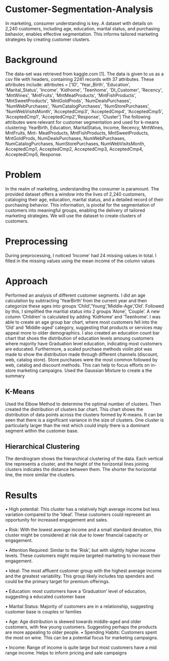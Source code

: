 # Customer-Segmentation-Analysis
In marketing, consumer understanding is key. A dataset with details on 2,240 customers, including age, education, marital status, and purchasing behavior, enables effective segmentation. This informs tailored marketing strategies by creating customer clusters.

# Background
The data-set was retrieved from kaggle.com [1]. The data is given to us as a csv file with
headers, containing 2241 records with 37 attributes. These attributes include:
attributes = ['ID', 'Year_Birth', 'Education', 'Marital_Status', 'Income', 'Kidhome',
'Teenhome', 'Dt_Customer', 'Recency',
'MntWines', 'MntFruits', 'MntMeatProducts',
'MntFishProducts', 'MntSweetProducts', 'MntGoldProds', 'NumDealsPurchases',
'NumWebPurchases', 'NumCatalogPurchases', 'NumStorePurchases', 'NumWebVisitsMonth',
'AcceptedCmp3', 'AcceptedCmp4', 'AcceptedCmp5',
'AcceptedCmp1', 'AcceptedCmp2','Response', 'Cluster']
The following attributes were relevant for customer segmentation and used for k-means clustering:
YearBirth, Education, MaritalStatus, Income, Recency, MntWines, MntFruits, Mnt-
MeatProducts, MntFishProducts, MntSweetProducts, MntGoldProds, NumDealsPurchases,
NumWebPurchases, NumCatalogPurchases, NumStorePurchases, NumWebVisitsMonth, AcceptedCmp1,
AcceptedCmp2, AcceptedCmp3, AcceptedCmp4, AcceptedCmp5, Response.

# Problem 
In the realm of marketing, understanding the consumer is paramount. The provided dataset
offers a window into the lives of 2,240 customers, cataloging their age, education, marital
status, and a detailed record of their purchasing behavior. This information, is pivotal
for the segmentation of customers into meaningful groups, enabling the delivery of tailored
marketing strategies. We will use the dataset to create clusters of customers.

# Preprocessing 
During preprocessing, I noticed ’Income’ had 24 missing values in total. I filled in the
missing values using the mean income of the column values

# Approach 
Performed an analysis of different customer segments. I did an age calculation
by subtracting ’YearBirth’ from the current year and then categorize these ages into groups
’Child’,’Young’,’Middle-Age’,’Old’. Followed by this, I simplified the maritial status into
2 groups ’Alone’, ’Couple’. A new column ’Children’ is calculated by adding ’KidHome’
and ’Teenhome’. I was able to create an age group bar chart, where most customers fell
into the ’Old’ and ’Middle-aged’ category, suggesting that products or services may appeal
more to older demographics. I also created an education count bar chart that shoes the
distribution of education levels amoung customers where majority have Graduation level
education, indicating most customers are educated. Furthermore, a scaled purchase
methods violin plot was made to show the distribution made through different channels
(discount, web, catalog store). Store purchases were the most common followed by
web, catalog and discount methods. This can help to focus efforts on in-store marketing
campaigns. Used the Gaussian Mixture to create a the summary

## K-Means
Used the Elbow Method to determine the optimal number of clusters. Then created the
distribution of clusters bar chart. This chart shows the distribution of data points across
the clusters formed by K-means. It can be seen that there is a significant variance in the
size of clusters. One cluster is particularly larger than the rest which could imply there is a
dominant segment within the customer base. 

## Hierarchical Clustering
The dendrogram shows the hierarchical clustering of the data. Each vertical line
represents a cluster, and the height of the horizontal lines joining clusters indicates the
distance between them. The shorter the horizontal line, the more similar the clusters.

# Results
• High potential: This cluster has a relatively high average income but less variation
compared to the ’Ideal’. These customers could represent an opportunity for increased
engagement and sales. 

• Risk: With the lowest average income and a small standard deviation, this cluster
might be considered at risk due to lower financial capacity or engagement. 

• Attention Required: Similar to the ’Risk’, but with slightly higher income levels. These
customers might require targeted marketing to increase their engagement. 

• Ideal: The most affluent customer group with the highest average income and the
greatest variability. This group likely includes top spenders and could be the primary
target for premium offerings. 

• Education: most customers have a ’Graduation’ level of education, suggesting a educated
customer base

• Marital Status: Majority of customers are in a relationship, suggesting customer base
is couples or families

• Age: Age distribution is skewed towards middle-aged and older customers, with few
young customers. Suggesting perhaps the products are more appealing to older people.
• Spending Habits: Customers spent the most on wine. This can be a potential focus
for marketing campaigns.

• Income: Range of income is quite large but most customers have a mid range income.
Helps to inform pricing and sale campaigns
